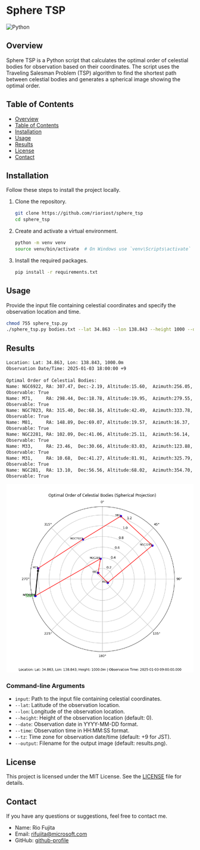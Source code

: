 # Sphere TSP

![Python](https://img.shields.io/badge/Python-3.10%2B-blue)

## Overview

Sphere TSP is a Python script that calculates the optimal order of celestial bodies for observation based on their coordinates.
The script uses the Traveling Salesman Problem (TSP) algorithm to find the shortest path between celestial bodies and generates a spherical image showing the optimal order.

## Table of Contents

- [Overview](#overview)
- [Table of Contents](#table-of-contents)
- [Installation](#installation)
- [Usage](#usage)
- [Results](#results)
- [License](#license)
- [Contact](#contact)

## Installation

Follow these steps to install the project locally.

1. Clone the repository.

    ```bash
    git clone https://github.com/rioriost/sphere_tsp
    cd sphere_tsp
    ```

2. Create and activate a virtual environment.

    ```bash
    python -m venv venv
    source venv/bin/activate  # On Windows use `venv\Scripts\activate`
    ```

3. Install the required packages.

    ```bash
    pip install -r requirements.txt
    ```

## Usage

Provide the input file containing celestial coordinates and specify the observation location and time.

```bash
chmod 755 sphere_tsp.py
./sphere_tsp.py bodies.txt --lat 34.863 --lon 138.843 --height 1000 --date 2025-01-03 --time 18:00:00 --tz +9
```

## Results
```
Location: Lat: 34.863, Lon: 138.843, 1000.0m
Observation Date/Time: 2025-01-03 18:00:00 +9

Optimal Order of Celestial Bodies:
Name: NGC6922, RA: 307.47, Dec:-2.19, Altitude:15.60,  Azimuth:256.05, Observable: True
Name: M71,     RA: 298.44, Dec:18.78, Altitude:19.95,  Azimuth:279.55, Observable: True
Name: NGC7023, RA: 315.40, Dec:68.16, Altitude:42.49,  Azimuth:333.78, Observable: True
Name: M81,     RA: 148.89, Dec:69.07, Altitude:19.57,  Azimuth:16.37,  Observable: True
Name: NGC2281, RA: 102.09, Dec:41.06, Altitude:25.11,  Azimuth:56.14,  Observable: True
Name: M33,     RA: 23.46,  Dec:30.66, Altitude:83.03,  Azimuth:123.88, Observable: True
Name: M31,     RA: 10.68,  Dec:41.27, Altitude:81.91,  Azimuth:325.79, Observable: True
Name: NGC281,  RA: 13.10,  Dec:56.56, Altitude:68.02,  Azimuth:354.70, Observable: True
```

![results.png](results.png)

### Command-line Arguments

- `input`: Path to the input file containing celestial coordinates.
- `--lat`: Latitude of the observation location.
- `--lon`: Longitude of the observation location.
- `--height`: Height of the observation location (default: 0).
- `--date`: Observation date in YYYY-MM-DD format.
- `--time`: Observation time in HH:MM:SS format.
- `--tz`: Time zone for observation date/time (default: +9 for JST).
- `--output`: Filename for the output image (default: results.png).

## License

This project is licensed under the MIT License. See the [LICENSE](LICENSE) file for details.

## Contact

If you have any questions or suggestions, feel free to contact me.

- Name: Rio Fujita
- Email: rifujita@microsoft.com
- GitHub: [github-profile](https://github.com/rioriost)
